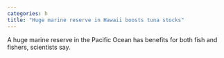```yaml
---
categories: h
title: "Huge marine reserve in Hawaii boosts tuna stocks"
---
```

A huge marine reserve in the Pacific Ocean has benefits for both fish and fishers, scientists say.